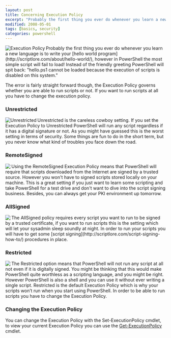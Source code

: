 ```yaml
---
layout: post
title: Concerning Execution Policy
excerpt: "Probably the first thing you ever do whenever you learn a new language is to write your hello world program, however in PowerShell the most simple script will fail to load!"
modified: 2008-05-01
tags: [basics, security]
categories: powershell
---
```

<img align="left" src="{{ site.image_url }}/execution-policy.jpg" alt="Execution Policy" class="left" />
Probably the first thing you ever do whenever you learn a new language is to write your [hello world program](http://scriptlore.com/about/hello-world/), however in PowerShell the most simple script will fail to load! Instead of the friendly greeting PowerShell will spit back: <!--more-->"hello.ps1 cannot be loaded because the execution of scripts is disabled on this system."

The error is fairly straight forward though, the Execution Policy governs whether you are able to run scripts or not. If you want to run scripts at all you have to change the execution policy.

### Unrestricted
<img align="left" src="{{ site.image_url }}/execution-policy-unrestricted.jpg" alt="Unrestricted" class="left" />
Unrestricted is the careless cowboy setting. If you set the Execution Policy to Unrestricted PowerShell will run any script regardless if it has a digital signature or not. As you might have guessed this is the worst setting in terms of security. Some things are fun to do in the short term, but you never know what kind of troubles you face down the road.

### RemoteSigned
<img align="left" src="{{ site.image_url }}/execution-policy-remotesigned.jpg" class="left" />
Using the RemoteSigned Execution Policy means that PowerShell will require that scripts downloaded from the Internet are signed by a trusted source. However you won't have to signed scripts stored locally on your machine. This is a great setting if you just want to learn some scripting and take PowerShell for a test drive and don't want to dive into the script signing business. Besides, you can always get your PKI environment up tomorrow.

### AllSigned
<img align="left" src="{{ site.image_url }}/execution-policy-allsigned.jpg" class="left" />
The AllSigned policy requires every script you want to run to be signed by a trusted certificate, if you want to run scripts this is the setting which will let your sysadmin sleep soundly at night. In order to run your scripts you will have to get some [script signing](http://scriptlore.com/script-signing-how-to/) procedures in place.

### Restricted
<img align="left" src="{{ site.image_url }}/execution-policy-restricted.jpg" class="left" />
The Restricted option means that PowerShell will not run any script at all not even if it is digitally signed. You might be thinking that this would make PowerShell quite worthless as a scripting language, and you might be right. However PowerShell is also a shell and you can use it without ever writing a single script. Restricted is the default Execution Policy which is why your scripts won’t run when you start using PowerShell. In order to be able to run scripts you have to change the Execution Policy.

### Changing the Execution Policy
You can change the Execution Policy with the Set-ExecutionPolicy cmdlet, to view your current Execution Policy you can use the [Get-ExecutionPolicy](http://scriptlore.com/powershell/get-executionpolicy/) cmdlet.

